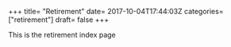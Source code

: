 +++
title= "Retirement"
date= 2017-10-04T17:44:03Z
categories= ["retirement"]
draft= false
+++

This is the retirement index page